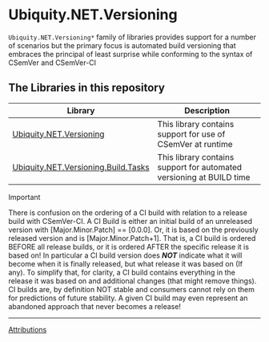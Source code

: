 # Ubiquity.NET.Versioning
`Ubiquity.NET.Versioning*` family of libraries provides support for a number of scenarios
but the primary focus is automated build versioning that embraces the principal of least surprise
while conforming to the syntax of CSemVer and CSemVer-CI

## The Libraries in this repository

| Library | Description |
|---------|-------------|
| [Ubiquity.NET.Versioning](versioning-lib/index.md) | This library contains support for use of CSemVer at runtime |
| [Ubiquity.NET.Versioning.Build.Tasks](build-tasks/index.md) | This library contains support for automated versioning at BUILD time |

>[!IMPORTANT]
> There is confusion on the ordering of a CI build with relation to a release build with
> CSemVer-CI. A CI Build is either an initial build of an unreleased version with
> [Major.Minor.Patch] == [0.0.0]. Or, it is based on the previously released version and
is [Major.Minor.Patch+1]. That is, a CI build is ordered BEFORE all release builds, or it
> is ordered AFTER the specific release it is based on! In particular a CI build version
> does ***NOT*** indicate what it will become when it is finally released, but what
> release it was based on (If any). To simplify that, for clarity, a CI build contains
> everything in the release it was based on and additional changes (that might remove
> things). CI builds are, by definition NOT stable and consumers cannot rely on them for
> predictions of future stability. A given CI build may even represent an abandoned
> approach that never becomes a release!

---
[Attributions](Attributions.md)
